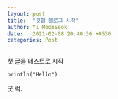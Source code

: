 ```yaml
---
layout: post
title:  "깃헙 블로그 시작"
author: Yi MoonSeok
date:   2021-02-08 20:40:36 +0530
categories: Post
---
```

첫 글을 테스트로 시작

```Code
println("Hello")
```

굿 럭.

[jekyll-docs]: https://jekyllrb.com/docs/home
[jekyll-gh]:   https://github.com/jekyll/jekyll
[jekyll-talk]: https://talk.jekyllrb.com/
